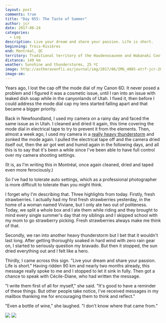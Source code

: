 ```yaml
---
layout: post
comments: true
title: "Day 055: The Taste of Summer"
author: jcr
date: 2017-06-24
categories:
  - Log
description: Live your dream and share your passion. Life is short.
beginning: Trois-Rivières
end: Montréal, QC
territory: Traditional territory of the Haudenosaunee and Wabanaki Confederacy
distance: 149 km
weather: Sunshine and thunderstorms, 25 ºC
image: http://astheravenfli.es/journal/img/2017/06/IMG_4085-atrf-jcr-2000-web.jpg
image-sm:
---
```


Years ago, I lost the cap off the mode dial of my Canon 6D. It never posed a problem and I figured it was a cosmetic issue, until I ran into an issue with leaked dish soap while in the canyonlands of Utah. I fixed it, then before I could address the mode dial cap my lens started falling apart and that became a bigger priority.

Back in Newfoundland, I used my camera on a rainy day and faced the same issue as in Utah. I cleaned and dried it again, this time covering the mode dial in electrical tape to try to prevent it from the elements. Then, almost a week ago, I used my camera in a <a href="http://astheravenfli.es/journal/2017/06/20/day-051/">really heavy thunderstorm</a> and zonked the mode again. I pulled the electrical tape off and the camera dried itself out, then the air got wet and humid again in the following days, and all this is to say that it's been a while since I've been able to have full control over my camera shooting settings.

(It is, as I'm writing this in Montréal, once again cleaned, dried and taped even more ferociously.)

So I've had to tolerate auto settings, which as a professional photographer is more difficult to tolerate than you might think.

I forget why I'm describing that. Three highlights from today. Firstly, fresh strawberries. I actually had my first fresh strawberries yesterday, in the home of a woman named Viviane, but I only ate two out of politeness. Today, we split a whole box and I ate them while riding and they brought to mind every single summer's day that my siblings and I skipped school with my mom to go strawberry picking. Fresh strawberries always make me think of that. 

Secondly, we ran into another heavy thunderstorm but I bet that it wouldn't last long. After getting thoroughly soaked in hard wind with zero rain gear on, I started to seriously question my bravado. But then it stopped, the sun dried everything out and I felt like a hero.

Thirdly, I came across this sign. "Live your dream and share your passion. Life is short." Having ridden 90 km and nearly two months already, this message really spoke to me and I stopped to let it sink in fully. Then got a chance to speak with Cécile-Diane, who had written the message.

"I write them first of all for myself," she said. "It's good to have a reminder of these things. But other people take notice, I've received messages in my mailbox thanking me for encouraging them to think and reflect."

"Even a bottle of wine," she laughed. "I don't know where that came from."

<img src="http://astheravenfli.es/journal/img/2017/06/IMG_4078-atrf-jcr-2000-web.jpg">

<img src="http://astheravenfli.es/journal/img/2017/06/IMG_4079-atrf-jcr-2000-web.jpg">